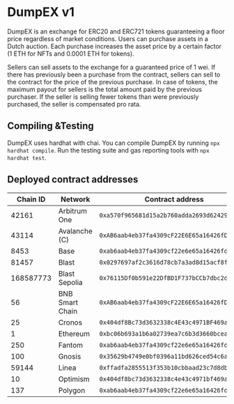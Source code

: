 # DumpEX v1

DumpEX is an exchange for ERC20 and ERC721 tokens guaranteeing a floor price regardless of market conditions. Users can purchase assets in a Dutch auction. Each purchase increases the asset price by a certain factor (1 ETH for NFTs and 0.0001 ETH for tokens). 

Sellers can sell assets to the exchange for a guaranteed price of 1 wei. If there has previously been a purchase from the contract, sellers can sell to the contract for the price of the previous purchase. In case of tokens, the maximum payout for sellers is the total amount paid by the previous purchaser. If the seller is selling fewer tokens than were previously purchased, the seller is compensated pro rata.

## Compiling &Testing
DumpEX uses hardhat with chai. You can compile DumpEX by running `npx hardhat compile`. Run the testing suite and gas reporting tools with `npx hardhat test`.

## Deployed contract addresses
| Chain ID   | Network          | Contract address                             | Explorer | 
| ---------- | ---------------- | -------------------------------------------- | -------- |
| 42161      | Arbitrum One     | `0xa570f965681d15a2b760adda2693d624295221d4` | [Arbiscan.io](https://arbiscan.io/address/0xa570f965681d15a2b760adda2693d624295221d4)
| 43114      | Avalanche (C)    | `0xAB6aab4eb37fa4309cF22E6E65a16426fDd8E4C7` | [Avascan.info](https://avascan.info/blockchain/c/address/0xAB6aab4eb37fa4309cF22E6E65a16426fDd8E4C7)
| 8453       | Base             | `0xab6aab4eb37fa4309cf22e6e65a16426fdd8e4c7` | [Basescan.io](https://basescan.org/address/0xab6aab4eb37fa4309cf22e6e65a16426fdd8e4c7)
| 81457      | Blast            | `0x0297697af2c3616d78cb7a3ad8d15acf8f9b6711` | [Blastscan.io](https://blastscan.io/address/0x0297697af2c3616d78cb7a3ad8d15acf8f9b6711)
| 168587773  | Blast Sepolia    | `0x76115Df0b591e22DfBD1F737bCCb7dbc2dED7567` | [Blastscan.io](https://testnet.blastscan.io/address/0x76115Df0b591e22DfBD1F737bCCb7dbc2dED7567)
| 56         | BNB Smart Chain  | `0xAB6aab4eb37fa4309cF22E6E65a16426fDd8E4C7` | [Bsctrace.com](https://bsctrace.com/address/0xAB6aab4eb37fa4309cF22E6E65a16426fDd8E4C7)
| 25         | Cronos           | `0x404df8Bc73d3632338c4E43c4971BF469a849D79` | [Cronoscan.com](https://cronoscan.com/address/0x404df8bc73d3632338c4e43c4971bf469a849d79)
| 1          | Ethereum         | `0xbc06b693a1b6a02739ea7c6b3d3660bcea3fd186` | [Etherscan.io](https://etherscan.io/address/0xbc06b693a1b6a02739ea7c6b3d3660bcea3fd186)
| 250        | Fantom           | `0xab6aab4eb37fa4309cf22e6e65a16426fdd8e4c7` | [ftmscan.com](https://ftmscan.com/address/0xab6aab4eb37fa4309cf22e6e65a16426fdd8e4c7)
| 100        | Gnosis           | `0x35629b4749e0bf0396a11bd626ced54c6a4c2f55` | [Gnosisscan.io](https://gnosisscan.io/address/0x35629b4749e0bf0396a11bd626ced54c6a4c2f55)
| 59144      | Linea            | `0xffadfa2855513f353b10cbbaad23c7d8dba5a068` | [Lineascan.build](https://lineascan.build/address/0xffadfa2855513f353b10cbbaad23c7d8dba5a068)
| 10         | Optimism         | `0x404df8bc73d3632338c4e43c4971bf469a849d79` | [Etherscan.io](https://optimistic.etherscan.io/address/0x404df8bc73d3632338c4e43c4971bf469a849d79)
| 137        | Polygon          | `0xab6aab4eb37fa4309cf22e6e65a16426fdd8e4c7` | [Polygonscan.com](https://polygonscan.com/address/0xab6aab4eb37fa4309cf22e6e65a16426fdd8e4c7)